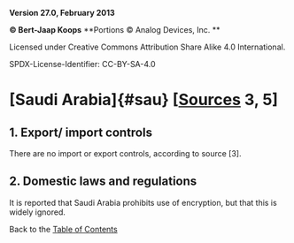 **Version 27.0, February 2013**

**© Bert-Jaap Koops**
**Portions © Analog Devices, Inc. **  

Licensed under Creative Commons Attribution Share Alike 4.0 International.

SPDX-License-Identifier: CC-BY-SA-4.0

# [Saudi Arabia]{#sau} \[[Sources](cls-srce.htm) 3, 5\]

## 1. Export/ import controls  
There are no import or export controls, according to source \[3\].

## 2. Domestic laws and regulations  
It is reported that Saudi Arabia prohibits use of encryption, but that
this is widely ignored.

Back to the [Table of Contents](index.md)
